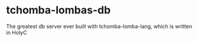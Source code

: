 # tchomba-lombas-db
The greatest db server ever built with tchomba-lomba-lang, which is written in HolyC
